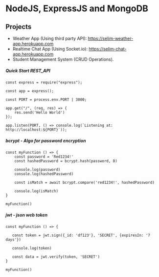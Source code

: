 # NodeJS, ExpressJS and MongoDB

## Projects
* Weather App (Using third party API): https://selim-weather-app.herokuapp.com
* Realtime Chat App (Using Socket.io): https://selim-chat-app.herokuapp.com
* Student Management System (CRUD Operations).


##### Quick Start REST_API
```
const express = require("express");

const app = express();

const PORT = process.env.PORT | 3000;

app.get("/", (req, res) => {
    res.send('Hello World')
});

app.listen(PORT, () => console.log(`Listening at: http://localhost:${PORT}`));

```

##### bcrypt - Algo for password encryption
```
const myFunction () => {
    const password = 'Red1234!'
    const hashedPassword = bcrypt.hash(password, 8)

    console.log(password)
    console.log(hashedPassword)

    const isMatch = await bcrypt.compare('red1234!', hashedPassword)

    console.log(isMatch)
}

myFunction()
```

##### jwt - json web token
```
const myFunction () => {
   
   const token = jwt.sign({_id: 'df123'}, 'SECRET', {expiresIn: '7 days'})

   console.log(token)

   const data = jwt.verify(token, 'SECRET')
}

myFunction()
```

